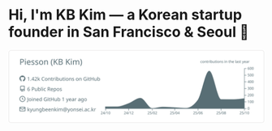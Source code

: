 # Hi, I'm KB Kim — a Korean startup founder in San Francisco & Seoul 👋

![](https://raw.githubusercontent.com/Piesson/Piesson/main/profile-summary-card-output/default/0-profile-details.svg)
